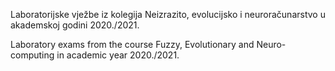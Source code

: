 Laboratorijske vježbe iz kolegija Neizrazito, evolucijsko i neuroračunarstvo u akademskoj godini 2020./2021.

Laboratory exams from the course Fuzzy, Evolutionary and Neuro-computing in academic year 2020./2021.
